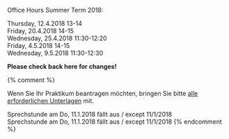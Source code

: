 

Office Hours Summer Term 2018:<br />

Thursday, 12.4.2018 13-14<br />
Friday, 20.4.2018 14-15<br />
Wednesday, 25.4.2018 11:30-12:20<br />
Friday, 4.5.2018 14-15 <br />
Wednesday, 9.5.2018 11:30-12:30 <br />

<div class="alert alert-info" role="alert">

<b>Please check back here for changes!</b>
</div>
{% comment %}

Wenn Sie Ihr Praktikum beantragen möchten, bringen Sie bitte
[alle erforderlichen Unterlagen](https://imi-bachelor.htw-berlin.de/studium/praktikum/#c10769) mit.



<div class="alert alert-danger" role="alert">
  Sprechstunde am Do, 11.1.2018 fällt aus / except 11/1/2018
</div>
  Sprechstunde am Do, 11.1.2018 fällt aus / except 11/1/2018
</div>
{% endcomment %}
